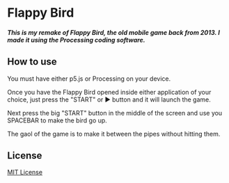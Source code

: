 # Flappy Bird

##### This is my remake of Flappy Bird, the old mobile game back from 2013. I made it using the Processing coding software.

## How to use

You must have either p5.js or Processing on your device.

Once you have the Flappy Bird opened inside either application of your choice, just press the "START" or ▶️ button and it will launch the game.

Next press the big "START" button in the middle of the screen and use you SPACEBAR to make the bird go up.

The gaol of the game is to make it between the pipes without hitting them.

## License

[MIT License](https://choosealicense.com/licenses/mit/)
